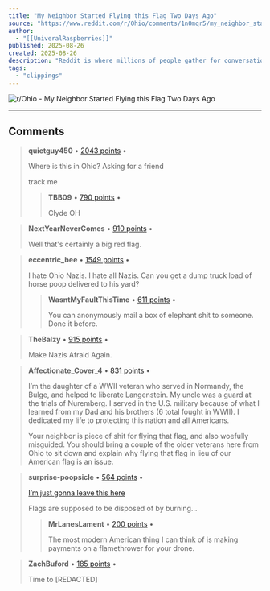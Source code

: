 ```yaml
---
title: "My Neighbor Started Flying this Flag Two Days Ago"
source: "https://www.reddit.com/r/Ohio/comments/1n0mqr5/my_neighbor_started_flying_this_flag_two_days_ago/"
author:
  - "[[UniveralRaspberries]]"
published: 2025-08-26
created: 2025-08-26
description: "Reddit is where millions of people gather for conversations about the things they care about, in over 100,000 subreddit communities."
tags:
  - "clippings"
---
```

![r/Ohio - My Neighbor Started Flying this Flag Two Days Ago](https://preview.redd.it/my-neighbor-started-flying-this-flag-two-days-ago-v0-cdloi05xedlf1.png?width=640&crop=smart&auto=webp&s=8ae0ff0eebbb40cdabb37dc224039cf9d1cb8e3c)

---

## Comments

> **quietguy450** • [2043 points](https://reddit.com/r/Ohio/comments/1n0mqr5/comment/narnuep/) •
> 
> Where is this in Ohio? Asking for a friend
> 
> track me
> 
> > **TBB09** • [790 points](https://reddit.com/r/Ohio/comments/1n0mqr5/comment/nars6ht/) •
> > 
> > Clyde OH

> **NextYearNeverComes** • [910 points](https://reddit.com/r/Ohio/comments/1n0mqr5/comment/narpced/) •
> 
> Well that's certainly a big red flag.

> **eccentric\_bee** • [1549 points](https://reddit.com/r/Ohio/comments/1n0mqr5/comment/narn7ai/) •
> 
> I hate Ohio Nazis. I hate all Nazis. Can you get a dump truck load of horse poop delivered to his yard?
> 
> > **WasntMyFaultThisTime** • [611 points](https://reddit.com/r/Ohio/comments/1n0mqr5/comment/nartux0/) •
> > 
> > You can anonymously mail a box of elephant shit to someone. Done it before.

> **TheBalzy** • [915 points](https://reddit.com/r/Ohio/comments/1n0mqr5/comment/naro7z6/) •
> 
> Make Nazis Afraid Again.

> **Affectionate\_Cover\_4** • [831 points](https://reddit.com/r/Ohio/comments/1n0mqr5/comment/narq6y9/) •
> 
> I’m the daughter of a WWII veteran who served in Normandy, the Bulge, and helped to liberate Langenstein. My uncle was a guard at the trials of Nuremberg. I served in the U.S. military because of what I learned from my Dad and his brothers (6 total fought in WWII). I dedicated my life to protecting this nation and all Americans.
> 
> Your neighbor is piece of shit for flying that flag, and also woefully misguided. You should bring a couple of the older veterans here from Ohio to sit down and explain why flying that flag in lieu of our American flag is an issue.

> **surprise-poopsicle** • [564 points](https://reddit.com/r/Ohio/comments/1n0mqr5/comment/narmuok/) •
> 
> [I’m just gonna leave this here](https://throwflame.com/products/flamethrower-drone-kit/)
> 
> Flags are supposed to be disposed of by burning…
> 
> > **MrLanesLament** • [200 points](https://reddit.com/r/Ohio/comments/1n0mqr5/comment/narqu3x/) •
> > 
> > The most modern American thing I can think of is making payments on a flamethrower for your drone.

> **ZachBuford** • [185 points](https://reddit.com/r/Ohio/comments/1n0mqr5/comment/narom4u/) •
> 
> Time to \[REDACTED\]